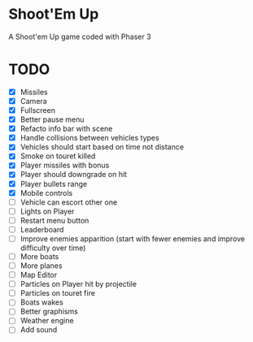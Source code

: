 # Shoot'Em Up
A Shoot'em Up game coded with Phaser 3

# TODO
- [x] Missiles
- [x] Camera
- [x] Fullscreen
- [x] Better pause menu
- [x] Refacto info bar with scene
- [x] Handle collisions between vehicles types
- [x] Vehicles should start based on time not distance
- [x] Smoke on touret killed
- [x] Player missiles with bonus
- [x] Player should downgrade on hit
- [x] Player bullets range
- [x] Mobile controls
- [ ] Vehicle can escort other one
- [ ] Lights on Player
- [ ] Restart menu button
- [ ] Leaderboard
- [ ] Improve enemies apparition (start with fewer enemies and improve difficulty over time)
- [ ] More boats
- [ ] More planes
- [ ] Map Editor
- [ ] Particles on Player hit by projectile
- [ ] Particles on touret fire
- [ ] Boats wakes
- [ ] Better graphisms
- [ ] Weather engine
- [ ] Add sound
